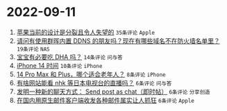 # 2022-09-11

1. [苹果当前的设计是分裂且令人失望的](https://www.v2ex.com/t/879228) `35条评论` `Apple`
1. [请问有使用群晖内置 DDNS 的朋友吗？现在有哪些域名不在防火墙名单里？](https://www.v2ex.com/t/879224) `19条评论` `NAS`
1. [宝宝有必要吃 DHA 吗？](https://www.v2ex.com/t/879232) `14条评论` `问与答`
1. [iPhone 14 时间](https://www.v2ex.com/t/879234) `10条评论` `iPhone`
1. [14 Pro Max 和 Plus，哪个适合老年人？](https://www.v2ex.com/t/879246) `8条评论` `iPhone`
1. [有啥网站能看 nhk 等日本电视台的直播吗？](https://www.v2ex.com/t/879249) `6条评论` `问与答`
1. [发明一种新的聊天方式： Send post as chat（即时帖）](https://www.v2ex.com/t/879245) `6条评论` `分享创造`
1. [在国内用原生邮件客户端收发各种邮件属实让人抓狂](https://www.v2ex.com/t/879244) `6条评论` `Apple`
